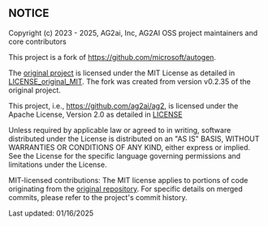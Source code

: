 ## NOTICE

 Copyright (c) 2023 - 2025, AG2ai, Inc, AG2AI OSS project maintainers and core contributors

This project is a fork of https://github.com/microsoft/autogen.

The [original project](https://github.com/microsoft/autogen) is licensed under the MIT License as detailed in [LICENSE_original_MIT](./license_original/LICENSE_original_MIT). The fork was created from version v0.2.35 of the original project.


This project, i.e., https://github.com/ag2ai/ag2, is licensed under the Apache License, Version 2.0 as detailed in [LICENSE](./LICENSE)


Unless required by applicable law or agreed to in writing, software distributed under the License is distributed on an "AS IS" BASIS, WITHOUT WARRANTIES OR CONDITIONS OF ANY KIND, either express or implied. See the License for the specific language governing permissions and limitations under the License.

MIT-licensed contributions:
The MIT license applies to portions of code originating from the [original repository](https://github.com/microsoft/autogen).
For specific details on merged commits, please refer to the project's commit history.

Last updated: 01/16/2025
